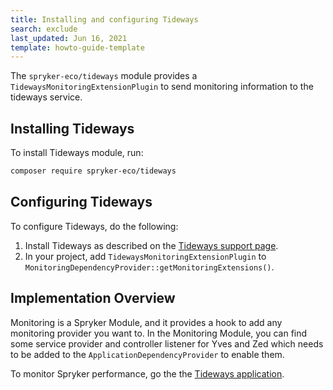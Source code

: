 ```yaml
---
title: Installing and configuring Tideways
search: exclude
last_updated: Jun 16, 2021
template: howto-guide-template
---
```


The `spryker-eco/tideways` module provides a `TidewaysMonitoringExtensionPlugin` to send monitoring information to the tideways service.


## Installing Tideways

To install Tideways module, run:

```bash
composer require spryker-eco/tideways
```

## Configuring Tideways

To configure Tideways, do the following:
1. Install Tideways as described on the [Tideways support page](https://support.tideways.com/article/85-install-on-debian-ubuntu).
2. In your project, add `TidewaysMonitoringExtensionPlugin` to  `MonitoringDependencyProvider::getMonitoringExtensions()`.

## Implementation Overview

Monitoring is a Spryker Module, and it provides a hook to add any monitoring provider you want to. In the Monitoring Module, you can find some service provider and controller listener for Yves and Zed which needs to be added to the `ApplicationDependencyProvider` to enable them.

To monitor Spryker performance, go the the [Tideways application](https://app.tideways.io/login).

